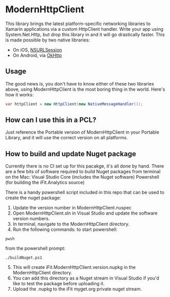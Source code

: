 ModernHttpClient
================

This library brings the latest platform-specific networking libraries to
Xamarin applications via a custom HttpClient handler. Write your app using
System.Net.Http, but drop this library in and it will go drastically faster.
This is made possible by two native libraries:

* On iOS, [NSURLSession](https://developer.apple.com/library/ios/documentation/Foundation/Reference/NSURLSession_class/Introduction/Introduction.html)
* On Android, via [OkHttp](http://square.github.io/okhttp/)

## Usage

The good news is, you don't have to know either of these two libraries above,
using ModernHttpClient is the most boring thing in the world. Here's how
it works:

```cs
var httpClient = new HttpClient(new NativeMessageHandler());
```

## How can I use this in a PCL?

Just reference the Portable version of ModernHttpClient in your Portable
Library, and it will use the correct version on all platforms.

## How to build and update Nuget package

Currently there is no CI set up for this pacakge, it's all done by hand.
There are a few bits of software required to build Nuget packages from terminal on the Mac:
Visual Studio Core (includes the Nuget software)
Powershell (for building the iFit.Analytics source)

There is a handy powershell script included in this repo that can be used to create the nuget package:
1. Update the version number in ModernHttpClient.nuspec
2. Open ModernHttpClient.sln in Visual Studio and update the software version numbers.
3. In terminal, navigate to the ModernHttpClient directory.
4. Run the following commands:
to start powershell:
```
pwsh
```
from the powershell prompt:
```
./buildNuget.ps1
```
5. This will create iFit.ModernHttpClient.version.nupkg in the ModernHttpClient directory.
6. You can add this directory as a Nuget stream in Visual Studio if you'd like to test the package before uploading it.
7. Upload the .nupkg to the iFit myget.org private nuget stream.
